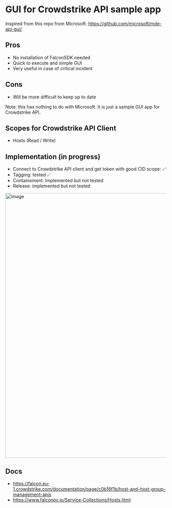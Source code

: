 # GUI for Crowdstrike API sample app

Inspired from this repo from Microsoft: https://github.com/microsoft/mde-api-gui/

## Pros

- No installation of FalconSDK needed
- Quick to execute and simple GUI
- Very useful in case of critical incident

## Cons

- Will be more difficult to keep up to date

Note: this has nothing to do with Microsoft. It is just a sample GUI app for Crowdstrike API.

## Scopes for Crowdstrike API Client

- Hosts (Read / Write)

## Implementation (in progress)

- Connect to Crowdstrike API client and get token with good CID scope: ✅
- Tagging: tested ✅
- Containement: Implemented but not tested
- Release: implemented but not tested

<img width="944" height="827" alt="image" src="https://github.com/user-attachments/assets/ea114b1f-e4dd-4619-807a-479a91ac03b3" />

## Docs

- https://falcon.eu-1.crowdstrike.com/documentation/page/c0b16f1b/host-and-host-group-management-apis
- https://www.falconpy.io/Service-Collections/Hosts.html

